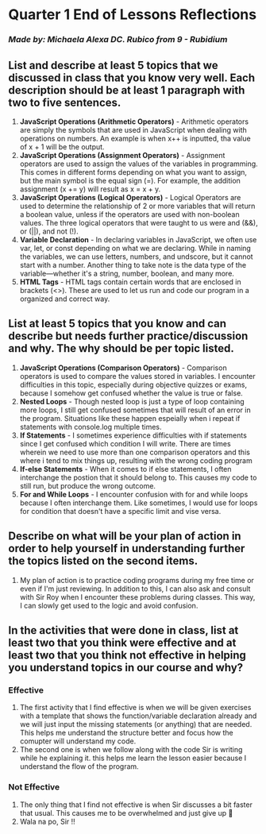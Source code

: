 # **Quarter 1 End of Lessons Reflections**
### *Made by: Michaela Alexa DC. Rubico from 9 - Rubidium* ###


## List and describe at least 5 topics that we discussed in class that you know very well. Each description should be at least 1 paragraph with two to five sentences.

1. **JavaScript Operations (Arithmetic Operators)** - Arithmetic operators are simply the symbols that are used in JavaScript when dealing with operations on numbers. An example is when x++ is inputted, tha value of x + 1 will be the output.
2. **JavaScript Operations (Assignment Operators)** - Assignment operators are used to assign the values of the variables in programming. This comes in different forms depending on what you want to assign, but the main symbol is the equal sign (=). For example, the addition assignment (x += y) will result as x = x + y.
3. **JavaScript Operations (Logical Operators)** - Logical Operators are used to determine the relationship of 2 or more variables that will return a boolean value, unless if the operators are used with non-boolean values. The three logical operators that were taught to us were and (&&), or (||), and not (!).
4. **Variable Declaration** - In declaring variables in JavaScript, we often use var, let, or const depending on what we are declaring. While in naming the variables, we can use letters, numbers, and undscore, but it cannot start with a number. Another thing to take note is the data type of the variable—whether it's a string, number, boolean, and many more.
5. **HTML Tags** - HTML tags contain certain words that are enclosed in brackets (<>). These are used to let us run and code our program in a organized and correct way. 

## List at least 5 topics that you know and can describe but needs further practice/discussion and why.  The why should be per topic listed.  

1. **JavaScript Operations (Comparison Operators)** - Comparison operators is used to compare the values stored in variables. I encounter difficulties in this topic, especially during objective quizzes or exams, because I somehow get confused whether the value is true or false.
2. **Nested Loops** - Though nested loop is just a type of loop containing more loops, I still get confused sometimes that will result of an error in the program. Situations like these happen espeially when i repeat if statements with console.log multiple times.
3. **If Statements** - I sometimes experience difficulties with if statements since I get confused which condition I will write. There are times wherein we need to use more than one comparison operators and this where i tend to mix things up, resulting with the wrong coding program 
4. **If-else Statements** - When it comes to if else statements, I often interchange the postion that it should belong to. This causes my code to still run, but produce the wrong outcome.
5. **For and While Loops** - I encounter confusion with for and while loops because I often interchange them. Like sometimes, I would use for loops for condition that doesn't have a specific limit and vise versa.

## Describe on what will be your plan of action in order to help yourself in understanding further the topics listed on the second items.

1. My plan of action is to practice coding programs during my free time or even if I'm just reviewing. In addition to this, I can also ask and consult with Sir Roy when I encounter these problems during classes. This way, I can slowly get used to the logic and avoid confusion.

## In the activities that were done in class, list at least two that you think were effective and at least two that you think not effective in helping you understand topics in our course and why?

### Effective 
1. The first activity that I find effective is when we will be given exercises with a template that shows the function/variable declaration already and we will just input the missing statements (or anything) that are needed. This helps me understand the structure better and focus how the comupter will understand my code.
2. The second one is when we follow along with the code Sir is writing while he explaining it. this helps me learn the lesson easier because I understand the flow of the program.

### Not Effective

1. The only thing that I find not effective is when Sir discusses a bit faster that usual. This causes me to be overwhelmed and just give up 🥲
2. Wala na po, Sir !!